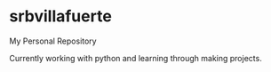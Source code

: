 # srbvillafuerte
My Personal Repository 

Currently working with python and learning through making projects.
